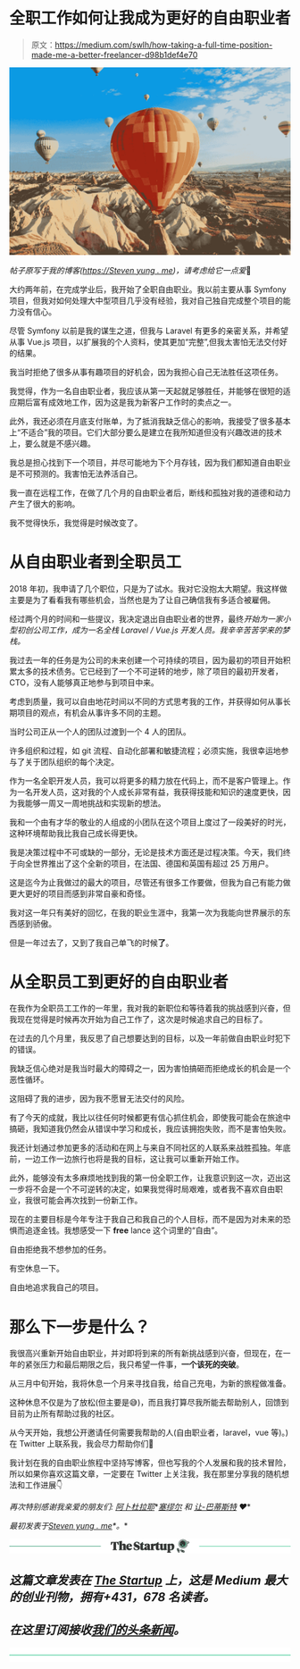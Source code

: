 # 全职工作如何让我成为更好的自由职业者

> 原文：<https://medium.com/swlh/how-taking-a-full-time-position-made-me-a-better-freelancer-d98b1def4e70>

![](img/67f2f430f575f7ed84b7341c73d08288.png)

*帖子原写于我的博客(*[*https://Steven yung . me*](https://stevenyung.me)*)，请考虑给它一点爱*🙏

大约两年前，在完成学业后，我开始了全职自由职业。我以前主要从事 Symfony 项目，但我对如何处理大中型项目几乎没有经验，我对自己独自完成整个项目的能力没有信心。

尽管 Symfony 以前是我的谋生之道，但我与 Laravel 有更多的亲密关系，并希望从事 Vue.js 项目，以扩展我的个人资料，使其更加“完整”,但我太害怕无法交付好的结果。

我当时拒绝了很多从事有趣项目的好机会，因为我担心自己无法胜任这项任务。

我觉得，作为一名自由职业者，我应该从第一天起就足够胜任，并能够在很短的适应期后富有成效地工作，因为这是我为新客户工作时的卖点之一。

此外，我还必须在月底支付账单，为了抵消我缺乏信心的影响，我接受了很多基本上“不适合”我的项目。它们大部分要么是建立在我所知道但没有兴趣改进的技术上，要么就是不感兴趣。

我总是担心找到下一个项目，并尽可能地为下个月存钱，因为我们都知道自由职业是不可预测的。我害怕无法养活自己。

我一直在远程工作，在做了几个月的自由职业者后，断线和孤独对我的道德和动力产生了很大的影响。

我不觉得快乐，我觉得是时候改变了。

# 从自由职业者到全职员工

2018 年初，我申请了几个职位，只是为了试水。我对它没抱太大期望。我这样做主要是为了看看我有哪些机会，当然也是为了让自己确信我有多适合被雇佣。

经过两个月的时间和一些提议，我决定退出自由职业者的世界，最终*开始为一家小型初创公司工作，成为一名全栈 Laravel / Vue.js 开发人员。我辛辛苦苦学来的梦栈。*

我过去一年的任务是为公司的未来创建一个可持续的项目，因为最初的项目开始积累太多的技术债务。它已经到了一个不可逆转的地步，除了项目的最初开发者，CTO，没有人能够真正地参与到项目中来。

考虑到质量，我可以自由地花时间以不同的方式思考我的工作，并获得如何从事长期项目的观点，有机会从事许多不同的主题。

当时公司正从一个人的团队过渡到一个 4 人的团队。

许多组织和过程，如 git 流程、自动化部署和敏捷流程；必须实施，我很幸运地参与了关于团队组织的每个决定。

作为一名全职开发人员，我可以将更多的精力放在代码上，而不是客户管理上。作为一名开发人员，这对我的个人成长非常有益，我获得技能和知识的速度更快，因为我能够一周又一周地挑战和实现新的想法。

我和一个由有才华的敬业的人组成的小团队在这个项目上度过了一段美好的时光，这种环境帮助我比我自己成长得更快。

我是决策过程中不可或缺的一部分，无论是技术方面还是过程决策。今天，我们终于向全世界推出了这个全新的项目，在法国、德国和英国有超过 25 万用户。

这是迄今为止我做过的最大的项目，尽管还有很多工作要做，但我为自己有能力做更大更好的项目而感到非常自豪和奇怪。

我对这一年只有美好的回忆，在我的职业生涯中，我第一次为我能向世界展示的东西感到骄傲。

但是一年过去了，又到了我自己单飞的时候**了**。

# 从全职员工到更好的自由职业者

在我作为全职员工工作的一年里，我对我的新职位和等待着我的挑战感到兴奋，但我现在觉得是时候再次开始为自己工作了，这次是时候追求自己的目标了。

在过去的几个月里，我反思了自己想要达到的目标，以及一年前做自由职业时犯下的错误。

我缺乏信心绝对是我当时最大的障碍之一，因为害怕搞砸而拒绝成长的机会是一个恶性循环。

这阻碍了我的进步，因为我不愿冒无法交付的风险。

有了今天的成就，我比以往任何时候都更有信心抓住机会，即使我可能会在旅途中搞砸，我知道我仍然会从错误中学习和成长，我应该拥抱失败，而不是害怕失败。

我还计划通过参加更多的活动和在网上与来自不同社区的人联系来战胜孤独。年底前，一边工作一边旅行也将是我的目标，这让我可以重新开始工作。

此外，能够没有太多麻烦地找到我的第一份全职工作，让我意识到这一次，迈出这一步将不会是一个不可逆转的决定，如果我觉得时局艰难，或者我不喜欢自由职业，我很可能会再次找到一份新工作。

现在的主要目标是今年专注于我自己和我自己的个人目标，而不是因为对未来的恐惧而追逐金钱。我想感受一下 **free** lance 这个词里的“自由”。

自由拒绝我不想参加的任务。

有空休息一下。

自由地追求我自己的项目。

# 那么下一步是什么？

我很高兴重新开始自由职业，并对即将到来的所有新挑战感到兴奋，但现在，在一年的紧张压力和最后期限之后，我只希望一件事，**一个该死的突破**。

从三月中旬开始，我将休息一个月来寻找自我，给自己充电，为新的旅程做准备。

这种休息不仅是为了放松(但主要是😅)，而且我打算尽我所能去帮助别人，回馈到目前为止所有帮助过我的社区。

从今天开始，我想公开邀请任何需要我帮助的人(自由职业者，laravel，vue 等)。)在 Twitter 上联系我，我会尽力帮助你们💪

我计划在我的自由职业旅程中坚持写博客，但也写我的个人发展和我的技术冒险，所以如果你喜欢这篇文章，一定要在 Twitter 上关注我，我在那里分享我的随机想法和工作进展👇

*再次特别感谢我亲爱的朋友们:* [*阿卜杜拉耶*](https://twitter.com/abdoulayektr)*[*塞缪尔*](https://twitter.com/AukRaiser) *和* [*让-巴蒂斯特*](https://github.com/veronj) *❤**

**最初发表于*[*Steven yung . me*](https://stevenyung.me/how-taking-a-full-time-position-made-me-a-better-freelancer/)*。**

*[![](img/308a8d84fb9b2fab43d66c117fcc4bb4.png)](https://medium.com/swlh)*

## *这篇文章发表在 [The Startup](https://medium.com/swlh) 上，这是 Medium 最大的创业刊物，拥有+431，678 名读者。*

## *在这里订阅接收[我们的头条新闻](https://growthsupply.com/the-startup-newsletter/)。*

*[![](img/b0164736ea17a63403e660de5dedf91a.png)](https://medium.com/swlh)*